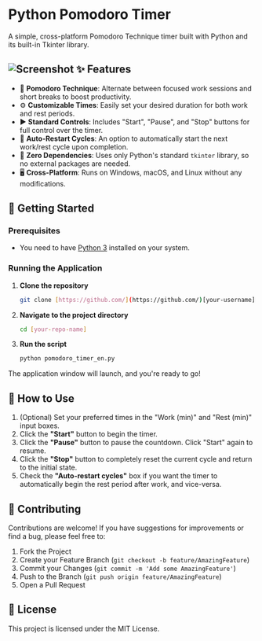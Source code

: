 # Python Pomodoro Timer

A simple, cross-platform Pomodoro Technique timer built with Python and its built-in Tkinter library.

## ![Screenshot](https://i.imgur.com/Apfvl7G.png) ✨ Features

- 🍅 **Pomodoro Technique**: Alternate between focused work sessions and short breaks to boost productivity.
- ⚙️ **Customizable Times**: Easily set your desired duration for both work and rest periods.
- ▶️ **Standard Controls**: Includes "Start", "Pause", and "Stop" buttons for full control over the timer.
- 🔄 **Auto-Restart Cycles**: An option to automatically start the next work/rest cycle upon completion.
- 🚫 **Zero Dependencies**: Uses only Python's standard `tkinter` library, so no external packages are needed.
- 🖥️ **Cross-Platform**: Runs on Windows, macOS, and Linux without any modifications.

## 🚀 Getting Started

### Prerequisites

- You need to have [Python 3](https://www.python.org/downloads/) installed on your system.

### Running the Application

1.  **Clone the repository**
    ```bash
    git clone [https://github.com/](https://github.com/)[your-username]/[your-repo-name].git
    ```

2.  **Navigate to the project directory**
    ```bash
    cd [your-repo-name]
    ```

3.  **Run the script**
    ```bash
    python pomodoro_timer_en.py
    ```

The application window will launch, and you're ready to go!

## 🔧 How to Use

1.  (Optional) Set your preferred times in the "Work (min)" and "Rest (min)" input boxes.
2.  Click the **"Start"** button to begin the timer.
3.  Click the **"Pause"** button to pause the countdown. Click "Start" again to resume.
4.  Click the **"Stop"** button to completely reset the current cycle and return to the initial state.
5.  Check the **"Auto-restart cycles"** box if you want the timer to automatically begin the rest period after work, and vice-versa.

## 🤝 Contributing

Contributions are welcome! If you have suggestions for improvements or find a bug, please feel free to:

1.  Fork the Project
2.  Create your Feature Branch (`git checkout -b feature/AmazingFeature`)
3.  Commit your Changes (`git commit -m 'Add some AmazingFeature'`)
4.  Push to the Branch (`git push origin feature/AmazingFeature`)
5.  Open a Pull Request

## 📄 License

This project is licensed under the MIT License.
